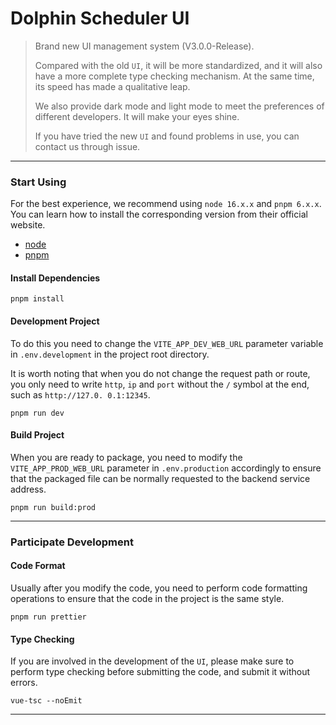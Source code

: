 # Dolphin Scheduler UI

> Brand new UI management system (V3.0.0-Release).
> 
> Compared with the old `UI`, it will be more standardized, and it will also have a more complete type checking mechanism. At the same time, its speed has made a qualitative leap.
>
> We also provide dark mode and light mode to meet the preferences of different developers. It will make your eyes shine.
>
> If you have tried the new `UI` and found problems in use, you can contact us through issue.

---

### Start Using

For the best experience, we recommend using `node 16.x.x` and `pnpm 6.x.x`.
You can learn how to install the corresponding version from their official website.

- [node](https://nodejs.org/en/)
- [pnpm](https://pnpm.io/)

#### Install Dependencies

```shell
pnpm install
```

#### Development Project

To do this you need to change the `VITE_APP_DEV_WEB_URL` parameter variable in `.env.development` in the project root directory.

It is worth noting that when you do not change the request path or route, you only need to write `http`, `ip` and `port` without the `/` symbol at the end, such as `http://127.0. 0.1:12345`.

```shell
pnpm run dev
```

#### Build Project

When you are ready to package, you need to modify the `VITE_APP_PROD_WEB_URL` parameter in `.env.production` accordingly to ensure that the packaged file can be normally requested to the backend service address.

```shell
pnpm run build:prod
```

---

### Participate Development

#### Code Format

Usually after you modify the code, you need to perform code formatting operations to ensure that the code in the project is the same style.

```shell
pnpm run prettier
```

#### Type Checking

If you are involved in the development of the `UI`, please make sure to perform type checking before submitting the code, and submit it without errors.

```shell
vue-tsc --noEmit
```

---
